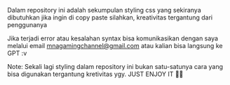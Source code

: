 Dalam repository ini adalah sekumpulan styling css yang sekiranya dibutuhkan
jika ingin di copy paste silahkan, kreativitas tergantung dari penggunanya

Jika terjadi error atau kesalahan syntax bisa komunikasikan dengan saya melalui email mnagamingchannel@gmail.com
atau kalian bisa langsung ke GPT :v 

Note: Sekali lagi styling dalam repository ini bukan satu-satunya cara yang bisa digunakan
tergantung kretivitas ygy. JUST ENJOY IT 🤩🤩
